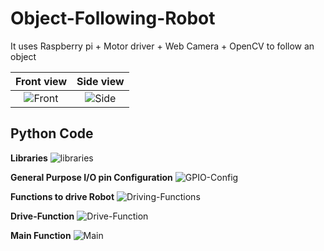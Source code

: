 # Object-Following-Robot

It uses Raspberry pi + Motor driver + Web Camera + OpenCV to follow an object

Front view                 |  Side view
:-------------------------:|:-------------------------:
![Front](https://github.com/memr5/Object-Following-Robot/blob/master/Images%26Videos/FrontView.jpeg)   |  ![Side](https://github.com/memr5/Object-Following-Robot/blob/master/Images%26Videos/SideView.jpeg)

## Python Code

**Libraries**
![libraries](https://github.com/memr5/Object-Following-Robot/blob/master/Images%26Videos/Code%20Snippets/libraries.png)

**General Purpose I/O pin Configuration**
![GPIO-Config](https://github.com/memr5/Object-Following-Robot/blob/master/Images%26Videos/Code%20Snippets/GPIO-Config.png)

**Functions to drive Robot**
![Driving-Functions](https://github.com/memr5/Object-Following-Robot/blob/master/Images%26Videos/Code%20Snippets/driving-functions.png)

**Drive-Function**
![Drive-Function](https://github.com/memr5/Object-Following-Robot/blob/master/Images%26Videos/Code%20Snippets/DriveFunction.png)

**Main Function**
![Main](https://github.com/memr5/Object-Following-Robot/blob/master/Images%26Videos/Code%20Snippets/Main.png)
